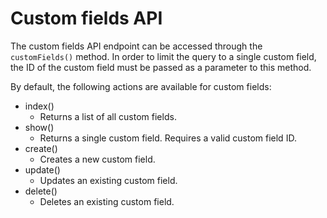 # Custom fields API
The custom fields API endpoint can be accessed through the `customFields()` method. In order to limit the query 
to a single custom field, the ID of the custom field must be passed as a parameter to this method.

By default, the following actions are available for custom fields:
- index()
    - Returns a list of all custom fields.
- show()
    - Returns a single custom field. Requires a valid custom field ID.
- create()
    - Creates a new custom field.
- update()
    - Updates an existing custom field.
- delete()
    - Deletes an existing custom field.
